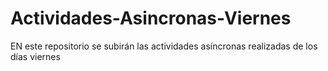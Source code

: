 # Actividades-Asincronas-Viernes
EN este repositorio se subirán las actividades asíncronas realizadas de los días viernes 
